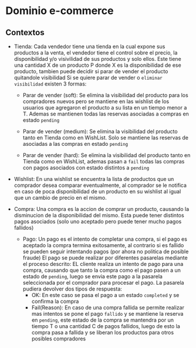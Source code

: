 # Dominio e-commerce

## Contextos

- Tienda:
  Cada vendedor tiene una tienda en la cual expone sus productos a la venta, el vendedor tiene el control sobre el precio, la disponibilidad y/o visivilidad de sus productos y solo ellos. Este tiene una cantidad X de un producto P donde X es la disponibilidad de ese producto, tambien puede decidir si parar de vender el producto quitandole visibilidad
  Si se quiere parar de vender o `eliminar visibilidad` existen 3 formas:

  - Parar de vender (soft): Se elimina la visibilidad del producto para los compradores nuevos pero se mantiene en las wishlist de los usuarios que agregaron el producto a su lista en un tiempo menor a T. Ademas se mantienen todas las reservas asociadas a compras en estado `pending`

  - Parar de vender (medium): Se elimina la visibilidad del producto tanto en Tienda como en WishList. Solo se mantiene las reservas de asociadas a las compras en estado `pending`

  - Parar de vender (hard): Se elimina la visibilidad del producto tanto en Tienda como en WishList, ademas pasan a `fail` todas las compras con pagos asociados con estado distintos a `pending`

- Wishlist:
  En una wishlist se encuentra la lista de productos que un comprador desea comparar eventualmente, al comprador se le notifica en caso de poca disponibilidad de un producto en su wishlist al igual que un cambio de precio en el mismo.

- Compra:
  Una compra es la accion de comprar un producto, causando la disminucion de la disponibilidad del mismo. Esta puede tener distintos pagos asociados (solo uno aceptado pero puede tener mucho pagos fallidos)
  - Pago:
    Un pago es el intento de completar una compra, si el pago es aceptado la compra termina exitosamente, al contrario si es fallido se pueden seguir intentando pagos (por ahora no politica de posible fraude)
    El pago se puede realizar por diferentes pasarelas mediante el proceso descrito:
    EL cliente realiza un intento de pago para una compra, causando que tanto la compra como el pago pasen a un estado de `pending`, luego se envia este pago a la pasarela seleccionada por el comprador para procesar el pago. La pasarela pudiera devolver dos tipos de respuesta:
    - OK:
      En este caso se pasa el pago a un estado `completed` y se confirma la compra
    - Fail(Reason):
      En caso de una compra fallida se permite realizar mas intentos se pone el pago `fallido` y se mantiene la reserva en `pending`, este estado de la compra se mantendra por un tiempo T o una cantidad C de pagos fallidos, luego de esto la compra pasa a fallida y se liberan los productos para otros posibles compradores
